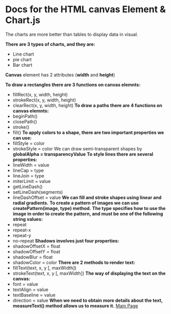 # Docs for the HTML **canvas** Element & Chart.js
The charts are more better than tables to display data in visual.

**There are 3 types of charts, and they are:**
- Line chart
- pie chart
- Bar chart

**Canvas** element has 2 attributes (**width** and **height**)

**To draw a rectangles there are 3 functions on canvas elemnts:**
- fillRect(x, y, width, height)
- strokeRect(x, y, width, height)
- clearRect(x, y, width, height)
**To draw a paths there are 4 functions on canvas elemnts:**
- beginPath()
- closePath()
- stroke()
- fill()
**To apply colors to a shape, there are two important properties we can use:** 
- fillStyle = color
- strokeStyle = color
We can  draw semi-transparent shapes by **globalAlpha = transparencyValue**
**To style lines there are several properties:**
- lineWidth = value
- lineCap = type
- lineJoin = type
- miterLimit = value
- getLineDash()
- setLineDash(segments)
- lineDashOffset = value
**We can fill and stroke shapes using linear and radial gradients.**
**To create a pattern of images we can use createPattern(image, type) method.**
**The type specifies how to use the image in order to create the pattern, and must be one of the following string values:**
- repeat
- repeat-x
- repeat-y
- no-repeat
**Shadows involves just four properties:**
- shadowOffsetX = float
- shadowOffsetY = float
- shadowBlur = float
- shadowColor = color
**There are 2 methods to render text:**
- fillText(text, x, y [, maxWidth])
- strokeText(text, x, y [, maxWidth])
**The way of displaying the text on the canvas:**
- font = value
- textAlign = value
- textBaseline = value
- direction = value
**When we need to obtain more details about the text, measureText() method allows us to measure it.**
[Main Page](https://basma23.github.io/reading-notes/)
